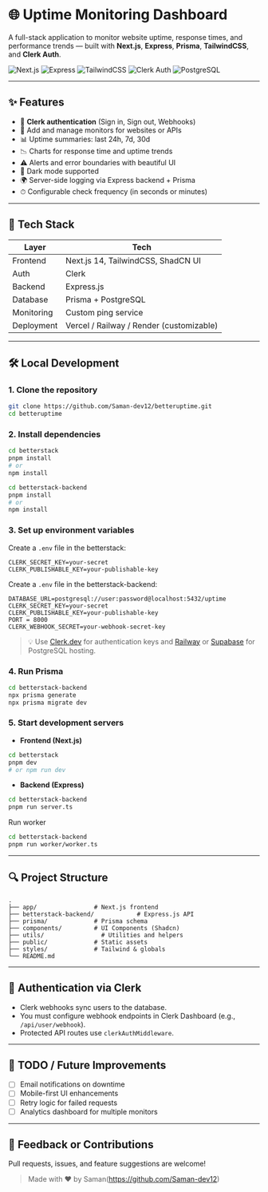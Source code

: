 # 🌐 Uptime Monitoring Dashboard

A full-stack application to monitor website uptime, response times, and performance trends — built with **Next.js**, **Express**, **Prisma**, **TailwindCSS**, and **Clerk Auth**.

![Next.js](https://img.shields.io/badge/Next.js-000?logo=nextdotjs)
![Express](https://img.shields.io/badge/Express.js-404D59?logo=express)
![TailwindCSS](https://img.shields.io/badge/TailwindCSS-06B6D4?logo=tailwindcss)
![Clerk Auth](https://img.shields.io/badge/Clerk-Auth-blueviolet)
![PostgreSQL](https://img.shields.io/badge/PostgreSQL-336791?logo=postgresql)

---

## ✨ Features

- 🔐 **Clerk authentication** (Sign in, Sign out, Webhooks)
- 📶 Add and manage monitors for websites or APIs
- 📊 Uptime summaries: last 24h, 7d, 30d
- 📉 Charts for response time and uptime trends
- ⚠️ Alerts and error boundaries with beautiful UI
- 🌙 Dark mode supported
- 🌍 Server-side logging via Express backend + Prisma
- ⏱ Configurable check frequency (in seconds or minutes)

---

## 🧱 Tech Stack

| Layer        | Tech                     |
| ------------ | ------------------------ |
| Frontend     | Next.js 14, TailwindCSS, ShadCN UI |
| Auth         | Clerk                    |
| Backend      | Express.js               |
| Database     | Prisma + PostgreSQL      |
| Monitoring   | Custom ping service      |
| Deployment   | Vercel / Railway / Render (customizable) |

---

## 🛠️ Local Development

### 1. Clone the repository

```bash
git clone https://github.com/Saman-dev12/betteruptime.git
cd betteruptime
```

### 2. Install dependencies

```bash
cd betterstack
pnpm install
# or
npm install
```

```bash
cd betterstack-backend
pnpm install
# or
npm install
```

### 3. Set up environment variables

Create a `.env` file in the betterstack:

```env
CLERK_SECRET_KEY=your-secret
CLERK_PUBLISHABLE_KEY=your-publishable-key
```

Create a `.env` file in the betterstack-backend:

```env
DATABASE_URL=postgresql://user:password@localhost:5432/uptime
CLERK_SECRET_KEY=your-secret
CLERK_PUBLISHABLE_KEY=your-publishable-key
PORT = 8000
CLERK_WEBHOOK_SECRET=your-webhook-secret-key
```


> 💡 Use [Clerk.dev](https://clerk.dev) for authentication keys and [Railway](https://railway.app) or [Supabase](https://supabase.io) for PostgreSQL hosting.

### 4. Run Prisma

```bash
cd betterstack-backend
npx prisma generate
npx prisma migrate dev
```

### 5. Start development servers

- **Frontend (Next.js)**

```bash
cd betterstack
pnpm dev
# or npm run dev
```

- **Backend (Express)**

```bash
cd betterstack-backend
pnpm run server.ts
```

Run worker
```bash
cd betterstack-backend
pnpm run worker/worker.ts
```

---

## 🔍 Project Structure

```
.
├── app/                # Next.js frontend
├── betterstack-backend/            # Express.js API
├── prisma/             # Prisma schema
├── components/         # UI Components (Shadcn)
├── utils/                # Utilities and helpers
├── public/             # Static assets
├── styles/             # Tailwind & globals
└── README.md
```

---

## 🔐 Authentication via Clerk

- Clerk webhooks sync users to the database.
- You must configure webhook endpoints in Clerk Dashboard (e.g., `/api/user/webhook`).
- Protected API routes use `clerkAuthMiddleware`.

---

## 🚧 TODO / Future Improvements

- [ ] Email notifications on downtime
- [ ] Mobile-first UI enhancements
- [ ] Retry logic for failed requests
- [ ] Analytics dashboard for multiple monitors

---


## 💬 Feedback or Contributions

Pull requests, issues, and feature suggestions are welcome!

> Made with ❤️ by Saman(https://github.com/Saman-dev12)
